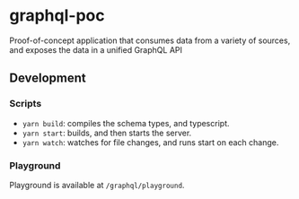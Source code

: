 # graphql-poc

Proof-of-concept application that consumes data from a variety of sources, and exposes the data in a unified GraphQL API

## Development

### Scripts

- `yarn build`: compiles the schema types, and typescript.
- `yarn start`: builds, and then starts the server.
- `yarn watch`: watches for file changes, and runs start on each change.

### Playground

Playground is available at `/graphql/playground`.
